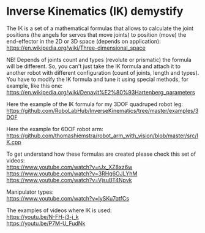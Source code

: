 # Inverse Kinematics (IK) demystify

The IK is a set of a mathematical formulas that allows to calculate the joint positions (the angels for servos that move joints) to position (move) the end-effector in the 2D or 3D space (depends on application):<br/>
https://en.wikipedia.org/wiki/Three-dimensional_space

NB! Depends of joints count and types (revolute or prismatic) the formula will be different. So, you can't just take the IK formula and attach it to another robot with different configuration (count of joints, length and types). You have to modify the IK formula and tune it using special methods, for example, like this one:<br/>
https://en.wikipedia.org/wiki/Denavit%E2%80%93Hartenberg_parameters

Here the example of the IK formula for my 3DOF quadruped robot leg:<br/>
https://github.com/RoboLabHub/InverseKinematics/tree/master/examples/3DOF

Here the example for 6DOF robot arm:<br/>
https://github.com/thomashiemstra/robot_arm_with_vision/blob/master/src/IK.cpp

To get understand how these formulas are created please check this set of videos:<br/>
https://www.youtube.com/watch?v=rJx_XZ8xz6w<br/>
https://www.youtube.com/watch?v=3RHg6OJLYhM<br/>
https://www.youtube.com/watch?v=VjsuBT4Npvk<br/>

Manipulator types:<br/>
https://www.youtube.com/watch?v=lySKu7qtfCs

The examples of videos where IK is used:<br/>
https://youtu.be/N-FH-j3-j_k<br/>
https://youtu.be/P7M-U_FudNk<br/>
